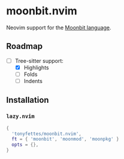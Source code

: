 # moonbit.nvim

Neovim support for the [Moonbit language](https://www.moonbitlang.com).

## Roadmap

- [ ] Tree-sitter support:
  - [x] Highlights
  - [ ] Folds
  - [ ] Indents

## Installation

### `lazy.nvim`

```lua
{
  'tonyfettes/moonbit.nvim',
  ft = { 'moonbit', 'moonmod', 'moonpkg' }
  opts = {},
}
```
